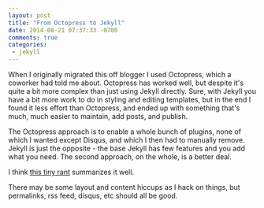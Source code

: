 ```yaml
---
layout: post
title: "From Octopress to Jekyll"
date: 2014-08-21 07:37:33 -0700
comments: true
categories:
 - jekyll
---
```


When I originally migrated this off blogger I used Octopress, which a coworker had
told me about. Octopress has worked well, but despite it's quite a bit more complex
than just using Jekyll directly. Sure, with Jekyll you have a bit more work to do in
styling and editing templates, but in the end I found it less effort than Octopress,
and ended up with something that's much, much easier to maintain, add posts, and
publish.

The Octopress approach is to enable a whole bunch of plugins, none of which I wanted
except Disqus, and which I then had to manually remove. Jekyll is just the opposite -
the base Jekyll has few features and you add what you need. The second approach, on
the whole, is a better deal.

I think [this tiny rant](https://lauris.github.io/blogging/2014/08/16/jekyll-vs-octopress/)
summarizes it well.

There may be some layout and content hiccups as I hack on things, but permalinks,
rss feed, disqus, etc should all be good.
